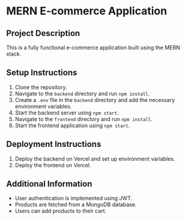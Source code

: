 # MERN E-commerce Application

## Project Description
This is a fully functional e-commerce application built using the MERN stack.

## Setup Instructions
1. Clone the repository.
2. Navigate to the `backend` directory and run `npm install`.
3. Create a `.env` file in the `backend` directory and add the necessary environment variables.
4. Start the backend server using `npm start`.
5. Navigate to the `frontend` directory and run `npm install`.
6. Start the frontend application using `npm start`.

## Deployment Instructions
1. Deploy the backend on Vercel and set up environment variables.
2. Deploy the frontend on Vercel.

## Additional Information
- User authentication is implemented using JWT.
- Products are fetched from a MongoDB database.
- Users can add products to their cart.
